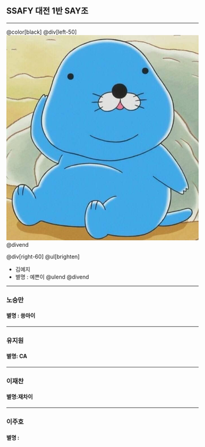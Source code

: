 
## SSAFY 대전 1반 SAY조
---
@color[black]
@div[left-50] 
![bonobono](./img/bonobono.jpg)
@divend

@div[right-60]
@ul[brighten]
* 김예지
* 별명 : 예쁜이
@ulend 
@divend
---
### 노승만

#### 별명 : 씅마이

---

### 유지원

#### 별명: CA

---

### 이재찬

#### 별명:재차이

---

### 이주호

#### 별명 : 


